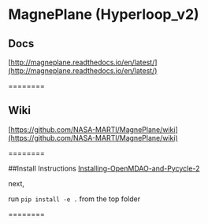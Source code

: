 # MagnePlane (Hyperloop_v2)

## Docs

[http://magneplane.readthedocs.io/en/latest/](http://magneplane.readthedocs.io/en/latest/)

========
## Wiki

[https://github.com/NASA-MARTI/MagnePlane/wiki](https://github.com/NASA-MARTI/MagnePlane/wiki)

========

##Install Instructions
[Installing-OpenMDAO-and-Pycycle-2](https://github.com/NASA-MARTI/MagnePlane/wiki/Installing-OpenMDAO-and-Pycycle-2)

next,

run `pip install -e .` from the top folder

========
